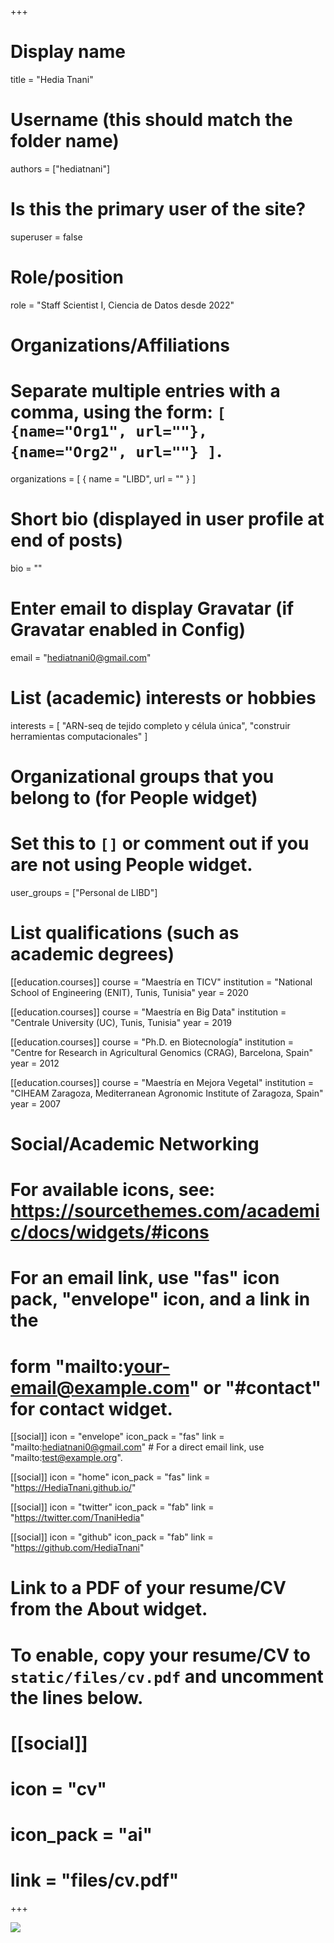 +++
# Display name
title = "Hedia Tnani"

# Username (this should match the folder name)
authors = ["hediatnani"]

# Is this the primary user of the site?
superuser = false

# Role/position
role = "Staff Scientist I, Ciencia de Datos desde 2022"

# Organizations/Affiliations
#   Separate multiple entries with a comma, using the form: `[ {name="Org1", url=""}, {name="Org2", url=""} ]`.
organizations = [ { name = "LIBD", url = "" } ]

# Short bio (displayed in user profile at end of posts)
bio = ""

# Enter email to display Gravatar (if Gravatar enabled in Config)
email = "hediatnani0@gmail.com"

# List (academic) interests or hobbies
interests = [
  "ARN-seq de tejido completo y célula única",
  "construir herramientas computacionales"
]

# Organizational groups that you belong to (for People widget)
#   Set this to `[]` or comment out if you are not using People widget.
user_groups = ["Personal de LIBD"]

# List qualifications (such as academic degrees)
[[education.courses]]
  course = "Maestría en TICV"
  institution = "National School of Engineering (ENIT), Tunis, Tunisia"
  year = 2020
  
[[education.courses]]
  course = "Maestría en Big Data"
  institution = "Centrale University (UC), Tunis, Tunisia"
  year = 2019
  
[[education.courses]]
  course = "Ph.D. en Biotecnología"
  institution = "Centre for Research in Agricultural Genomics (CRAG), Barcelona, Spain"
  year = 2012
  
[[education.courses]]
  course = "Maestría en Mejora Vegetal"
  institution = "CIHEAM Zaragoza, Mediterranean Agronomic Institute of Zaragoza, Spain"
  year = 2007

# Social/Academic Networking
# For available icons, see: https://sourcethemes.com/academic/docs/widgets/#icons
#   For an email link, use "fas" icon pack, "envelope" icon, and a link in the
#   form "mailto:your-email@example.com" or "#contact" for contact widget.

[[social]]
  icon = "envelope"
  icon_pack = "fas"
  link = "mailto:hediatnani0@gmail.com"  # For a direct email link, use "mailto:test@example.org".
  
[[social]]
  icon = "home"
  icon_pack = "fas"
  link = "https://HediaTnani.github.io/"

[[social]]
  icon = "twitter"
  icon_pack = "fab"
  link = "https://twitter.com/TnaniHedia"

[[social]]
  icon = "github"
  icon_pack = "fab"
  link = "https://github.com/HediaTnani"


# Link to a PDF of your resume/CV from the About widget.
# To enable, copy your resume/CV to `static/files/cv.pdf` and uncomment the lines below.
# [[social]]
#   icon = "cv"
#   icon_pack = "ai"
#   link = "files/cv.pdf"

+++

![](http://ghchart.rshah.org/DA2536/HediaTnani.svg)
